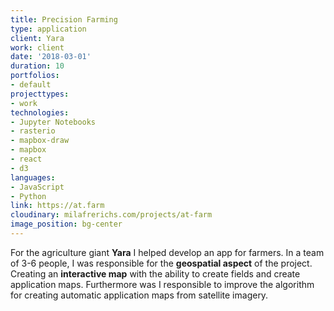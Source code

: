 ```yaml
---
title: Precision Farming
type: application
client: Yara
work: client
date: '2018-03-01'
duration: 10
portfolios:
- default
projecttypes:
- work
technologies:
- Jupyter Notebooks
- rasterio
- mapbox-draw
- mapbox
- react
- d3
languages:
- JavaScript
- Python
link: https://at.farm
cloudinary: milafrerichs.com/projects/at-farm
image_position: bg-center
---
```

For the agriculture giant __Yara__ I helped develop an app for farmers.
In a team of 3-6 people, I was responsible for the __geospatial aspect__ of the project. Creating an __interactive map__ with the ability to create fields and create application maps. Furthermore was I responsible to improve the algorithm for creating automatic application maps from satellite imagery.

